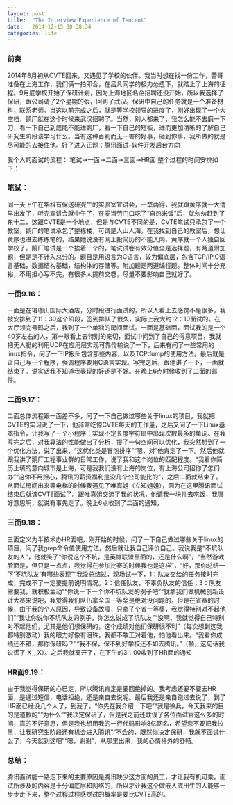 ```yaml
---
layout: post
title:  "The Interview Experience of Tencent"
date:   2014-12-15 00:38:34
categories: life
---
```

### 前奏
2014年8月初从CVTE回来，又遇见了学校的伙伴。我当时想在找一份工作，蕾哥准备在上海工作，我们俩一拍即合，在吕凡同学的极力怂恿下，就踏上了上海的征程。9月底学校开始了保研计划，因为上海地区名企招聘还没开始，所以我选择了保研，跟公司请了2个星期的假，回到了武汉。保研中自己的任务就是一个准备材料，联系老师。当这以前完成之后，就是等学校领导的进度了，刚好出现了一个大空档，鹅厂就在这个时候来武汉招聘了。当然，别人都来了，我怎么能不去磨一下刀，看一下自己到底能不能进鹅厂，看一下自己的短板，进而更加清晰的了解自己研究生阶段该学习什么。当有这种百利而无一害的好事，砸到你事，我所做的就是尽可能的去接住他。好了进入正题：腾讯面试-软件开发后台方向

我个人的面试的流程：
笔试->一面->二面->三面->HR面
整个过程的时间安排如下：


### 笔试：
同一天上午在华科有保送研究生的实验室宣讲会，一举两得，我就跟黄序就一大清早出发了，听完宣讲会就中午了，在麦当劳门口吃了“自热米饭”后，就匆匆赶到了东十二，这跟CVTE是一个地点，但是与CVTE不同的是，CVTE笔试只承包了一个教室，鹅厂的笔试承包了整栋楼，可谓是人山人海。在我找到自己的教室后，想让黄序也进去练练笔的，结果她说没有网上投简历的不能入内，黄序就一个人独自回学校了。鹅厂笔试是一个挨着一个的，笔试试卷有效分值全是选择题，有两道附加题，但是是不计入总分的。题目是用语言为C语言，较为偏底层，包含TCP/IP,C语言基础，数据结构基础，结构体的存储等。附加题是两道编程题。整体时间十分充裕，不用担心写不完，有很多人提前交卷，尽量不要影响自己就好了。


### 一面9.16：
一面是在珞珈山国际大酒店，分时段进行面试的，所以人看上去感觉不是很多，我被安排到了11：30这个阶段，签到排队了很久，实际上我大约12：10面试的。在大厅领完号码之后，我到了一个单独的房间面试。一面是基础面，面试我的是一个40岁左右的人，第一眼看上去特别的亲切，面试中问到了自己的得意项目，我就把无人艇的利用UDP在应用层实现可靠传输说了一下，后来有问了一些常用的linux指令，问了一下IP报头包含那些内容，以及TCPdump的使用方法。最后就是让自己写一个程序，强调程序要用C语言实现。写完之后，跟他讲了一下，一面就结束了。说实话我不知道我表现的好还是不好。在晚上6点时候收到了二面的邮件。

### 二面9.17：
二面总体流程跟一面差不多，问了一下自己做过哪些关于linux的项目，我就把CVTE的实习说了一下，他非常吃惊CVTE每天的工作量，之后又问了一下Linux基本指令，让我写了一个小程序：实现不定长度字符串中出现次数最多的单词。在我写完之后，对我算法的性能做出了分析，提了一句空间可以优化，我突然想到了一个优化方法，说了出来，“这优化类是冒泡排序”“嗯，对”他肯定了一下。然后他就跟我讲了鹅厂工程事业群的日常工作，说了我和这个岗位的匹配程度。“我看你简历上填的意向城市是上海，可是我我们没有上海的岗位，有上海公司招你了怎们办”“这你不用担心，腾讯的薪资福利是没几个公司能比的”，之后二面就结束了。从面试房间出来等电梯的时候我遇见了唯真姐（立知姐姐），因为在这里腾讯面试结束后就该CVTE面试了。跟唯真姐交流了我的状况，他请我一块儿去吃饭，我哪好意思啊，就说有事先走了。晚上6点收到了二面的通知，

### 三面9.18：
三面定义为半技术办HR面吧，刚开始的时候，问了一下自己做过哪些关于linux的项目，问了我grep命令值使用方法。然后就让我自己评价自己。我说我是“不坑队友的人”，他就笑了“你说这个不坑，是英雄联盟里面的，还是什么啊”，“当然游戏脸面是，但只是一点点，我觉得在参加比赛的时候我也是这样”，“好，那你总结一下‘不坑队友’有哪些表现”“我没总结过，现场试一下，1：队友交给的任务按时完成，完成不了一定要提前说明情况。2：信任队友，不辜负队友的信任；3：队友需要我，就积极主动”“你说一下一个你不坑队友的例子吧”“就拿我们做机械创新设计大赛来说吧，我觉得我们队伍拿全国一等奖是绝对没问题的，但是在省赛的时候，由于我的个人原因，导致设备故障，只拿了个省一等奖，我觉得特别对不起他们”“我让你说你不坑队友的例子，你怎么说成了坑队友”“没啊，我就觉得自己特别对不起他们，尤其是他们想保研的，这个成绩对他们保研很不利”（每次想到这我都特别激动）我的眼力好像有泪珠，我都不敢正对着他，怕他看出来。“我看你成绩还不错，那你保研吗？”“我不保，保不到好学校还不如去腾讯。”（额，这句话我说谎了 X﹏X）。之后我就离开了，在下午的3：00收到了HR面的通知

### HR面9.19： 
由于我觉得保研的心已定，所以腾讯肯定是要回绝掉的。我考虑还要不要去HR面，是通过短信，电话拒绝，还是亲自去说呢。最后我还是亲自跑过去说了，到了HR面已经没几个人了，到我了。“你先在我介绍一下吧”“我是徐兵，今天我来的目的是道歉的”“为什么”“我决定保研了，但是我之前还耽误了各位面试官这么多的时间，真的不好意思，但是我也想用我的一行代码影响8亿网名，希望您不要把我拉黑，让我研究生阶段还有机会进入腾讯”“不会的，既然你决定保研，我就不面试什么了，今天就到这吧”“嗯，谢谢”，从那里出来，我的心情格外的舒畅。


### 总结：
腾讯面试能一路走下来的主要原因是腾讯缺少这方面的员工，才让我有机可乘。面试所涉及的内容是十分偏底层和网络的，所以才让我这个做嵌入式出生的人能够一步步走下来，整个过程过程感觉过的概率是要比CVTE高的。
